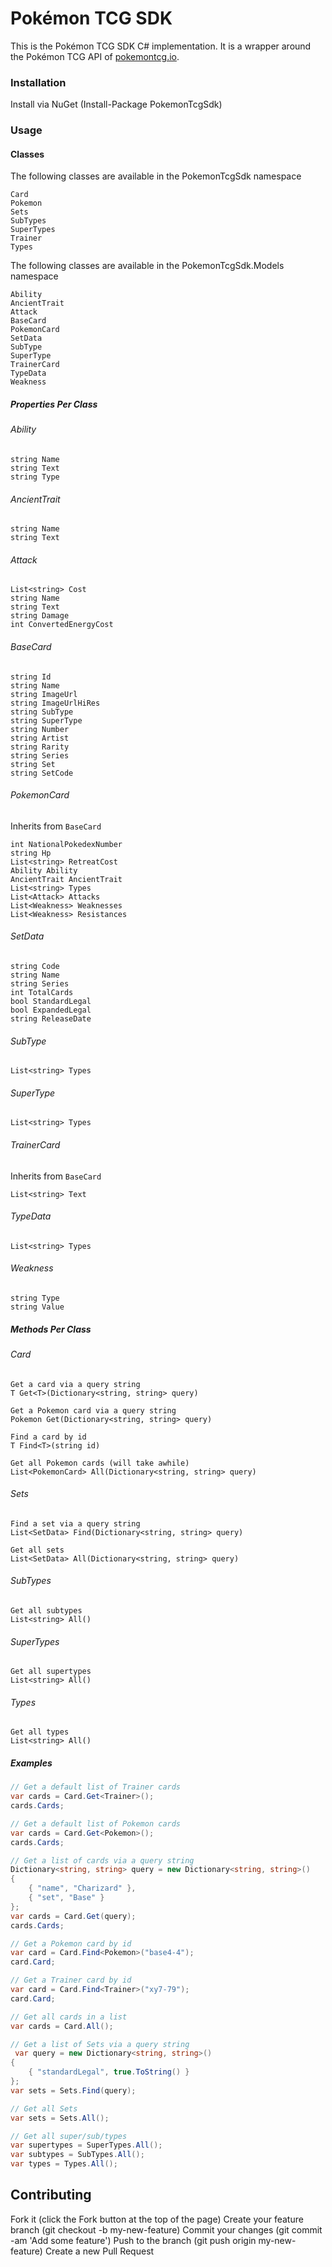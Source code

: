 # Pokémon TCG SDK

This is the Pokémon TCG SDK C# implementation. It is a wrapper around the Pokémon TCG API of [pokemontcg.io](https//pokemontcg.io/).

### Installation

Install via NuGet (Install-Package PokemonTcgSdk)

### Usage

#### Classes

The following classes are available in the PokemonTcgSdk namespace

```
Card
Pokemon
Sets
SubTypes
SuperTypes
Trainer
Types
```

The following classes are available in the PokemonTcgSdk.Models namespace

```
Ability
AncientTrait
Attack
BaseCard
PokemonCard
SetData
SubType
SuperType
TrainerCard
TypeData
Weakness
```

##### Properties Per Class

###### Ability

```
string Name
string Text
string Type
```

###### AncientTrait

```
string Name
string Text
```

###### Attack

```
List<string> Cost
string Name
string Text
string Damage
int ConvertedEnergyCost
```

###### BaseCard

```
string Id
string Name
string ImageUrl
string ImageUrlHiRes
string SubType
string SuperType
string Number
string Artist
string Rarity
string Series
string Set
string SetCode
```

###### PokemonCard

Inherits from `BaseCard`

```
int NationalPokedexNumber
string Hp
List<string> RetreatCost
Ability Ability
AncientTrait AncientTrait
List<string> Types
List<Attack> Attacks
List<Weakness> Weaknesses
List<Weakness> Resistances
```

###### SetData

```
string Code
string Name
string Series
int TotalCards
bool StandardLegal
bool ExpandedLegal
string ReleaseDate
```

###### SubType

```
List<string> Types
```

###### SuperType

```
List<string> Types
```

###### TrainerCard

Inherits from `BaseCard`

```
List<string> Text
```

###### TypeData

```
List<string> Types
```

###### Weakness

```
string Type
string Value
```

##### Methods Per Class

###### Card

```
Get a card via a query string
T Get<T>(Dictionary<string, string> query)

Get a Pokemon card via a query string
Pokemon Get(Dictionary<string, string> query)

Find a card by id
T Find<T>(string id)

Get all Pokemon cards (will take awhile)
List<PokemonCard> All(Dictionary<string, string> query)
```

###### Sets

```
Find a set via a query string
List<SetData> Find(Dictionary<string, string> query)

Get all sets
List<SetData> All(Dictionary<string, string> query)
```

###### SubTypes

```
Get all subtypes
List<string> All()
```

###### SuperTypes

```
Get all supertypes
List<string> All()
```

###### Types

```
Get all types
List<string> All()
```

##### Examples

```C#
// Get a default list of Trainer cards
var cards = Card.Get<Trainer>();
cards.Cards;

// Get a default list of Pokemon cards
var cards = Card.Get<Pokemon>();
cards.Cards;

// Get a list of cards via a query string
Dictionary<string, string> query = new Dictionary<string, string>()
{
    { "name", "Charizard" },
    { "set", "Base" }
};
var cards = Card.Get(query);
cards.Cards;

// Get a Pokemon card by id
var card = Card.Find<Pokemon>("base4-4");
card.Card;

// Get a Trainer card by id
var card = Card.Find<Trainer>("xy7-79");
card.Card;

// Get all cards in a list
var cards = Card.All();

// Get a list of Sets via a query string
 var query = new Dictionary<string, string>()
{
    { "standardLegal", true.ToString() }
};
var sets = Sets.Find(query);

// Get all Sets
var sets = Sets.All();

// Get all super/sub/types
var supertypes = SuperTypes.All();
var subtypes = SubTypes.All();
var types = Types.All();
```

## Contributing
 Fork it (click the Fork button at the top of the page)
 Create your feature branch (git checkout -b my-new-feature)
 Commit your changes (git commit -am 'Add some feature')
 Push to the branch (git push origin my-new-feature)
 Create a new Pull Request
